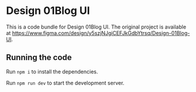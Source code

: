 
  # Design 01Blog UI

  This is a code bundle for Design 01Blog UI. The original project is available at https://www.figma.com/design/y5szjNJgiCEFJkGdbYtrsq/Design-01Blog-UI.

  ## Running the code

  Run `npm i` to install the dependencies.

  Run `npm run dev` to start the development server.
  